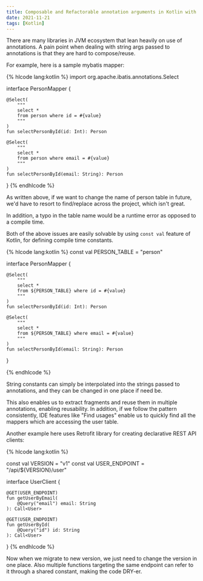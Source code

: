 ```yaml
---
title: Composable and Refactorable annotation arguments in Kotlin with const val
date: 2021-11-21
tags: [Kotlin]
---
```


There are many libraries in JVM ecosystem that lean heavily on use of annotations. A pain point when dealing with string args passed to annotations is that they are hard to compose/reuse.

For example, here is a sample mybatis mapper:

{% hlcode lang:kotlin %}
import org.apache.ibatis.annotations.Select

interface PersonMapper {

    @Select(
        """
        select *
        from person where id = #{value}
        """
    )
    fun selectPersonById(id: Int): Person

    @Select(
        """
        select *
        from person where email = #{value}
        """
    )
    fun selectPersonById(email: String): Person

}
{% endhlcode %}

As written above, if we want to change the name of person table in future, we'd have to resort to find/replace across the project, which isn't great.

In addition, a typo in the table name would be a runtime error as opposed to a compile time.

Both of the above issues are easily solvable by using `const val` feature of Kotlin, for defining compile time constants.

{% hlcode lang:kotlin %}
const val PERSON_TABLE = "person"

interface PersonMapper {

    @Select(
        """
        select *
        from ${PERSON_TABLE} where id = #{value}
        """
    )
    fun selectPersonById(id: Int): Person

    @Select(
        """
        select *
        from ${PERSON_TABLE} where email = #{value}
        """
    )
    fun selectPersonById(email: String): Person

}

{% endhlcode %}

String constants can simply be interpolated into the strings passed to annotations, and they can be changed in one place if need be.

This also enables us to extract fragments and reuse them in multiple annotations, enabling reusability. In addition, if we follow the pattern consistently, IDE features like "Find usages" enable us to quickly find all the mappers which are accessing the user table.

Another example here uses Retrofit library for creating declarative REST API clients:

{% hlcode lang:kotlin %}

const val VERSION = "v1"
const val USER_ENDPOINT = "/api/${VERSION}/user"

interface UserClient {

    @GET(USER_ENDPOINT)
    fun getUserByEmail(
        @Query("email") email: String
    ): Call<User>

    @GET(USER_ENDPOINT)
    fun getUserById(
        @Query("id") id: String
    ): Call<User>

}
{% endhlcode %}

Now when we migrate to new version, we just need to change the version in one place. Also multiple functions targeting the same endpoint can refer to it through a shared constant, making the code DRY-er.
